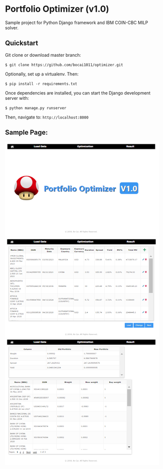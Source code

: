 # Portfolio Optimizer (v1.0)
Sample project for Python Django framework and IBM COIN-CBC MILP solver. 

## Quickstart

Git clone or download master branch:

`$ git clone https://github.com/bocai1011/optimizer.git`

Optionally, set up a virtualenv. Then:

`$ pip install -r requirements.txt`

Once dependencies are installed, you can start the Django development server with:

`$ python manage.py runserver`

Then, navigate to: `http://localhost:8000`

## Sample Page:

![Fail](statics/img/welcome_page.PNG)
![Fail](statics/img/load_page.PNG)
![Fail](statics/img/result_page.PNG)

